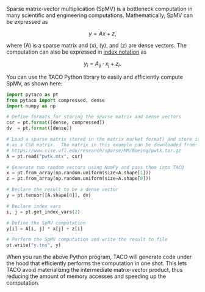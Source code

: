 Sparse matrix-vector multiplication (SpMV) is a bottleneck computation in many
scientific and engineering computations. Mathematically, SpMV can be expressed
as 

$$y = Ax + z,$$

where \(A\) is a sparse matrix and \(x\), \(y\), and \(z\)
are dense vectors. The computation can also be expressed in [index
notation](computations.md#specifying-tensor-algebra-computations) as 

$$y_i = A_{ij} \cdot x_j + z_i.$$

You can use the TACO Python library to easily and efficiently compute SpMV, as
shown here:

```python
import pytaco as pt
from pytaco import compressed, dense
import numpy as np

# Define formats for storing the sparse matrix and dense vectors
csr = pt.format([dense, compressed])
dv  = pt.format([dense])

# Load a sparse matrix stored in the matrix market format) and store it 
# as a CSR matrix.  The matrix in this example can be downloaded from:
# https://www.cise.ufl.edu/research/sparse/MM/Boeing/pwtk.tar.gz
A = pt.read("pwtk.mtx", csr)

# Generate two random vectors using NumPy and pass them into TACO
x = pt.from_array(np.random.uniform(size=A.shape[1]))
z = pt.from_array(np.random.uniform(size=A.shape[0]))

# Declare the result to be a dense vector
y = pt.tensor([A.shape[0]], dv)

# Declare index vars
i, j = pt.get_index_vars(2)

# Define the SpMV computation
y[i] = A[i, j] * x[j] + z[i]

# Perform the SpMV computation and write the result to file
pt.write("y.tns", y)
```

When you run the above Python program, TACO will generate code under the hood
that efficiently performs the computation in one shot.  This lets TACO avoid 
materializing the intermediate matrix-vector product, thus reducing the amount 
of memory accesses and speeding up the computation.
